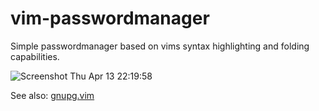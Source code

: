# vim-passwordmanager
Simple passwordmanager based on vims syntax highlighting and folding capabilities.

![Screenshot Thu Apr 13 22:19:58](http://pixelbanane.de/yafu/3271972519/vimpass.gif)

See also: [gnupg.vim](http://www.vim.org/scripts/script.php?script_id=3645)

